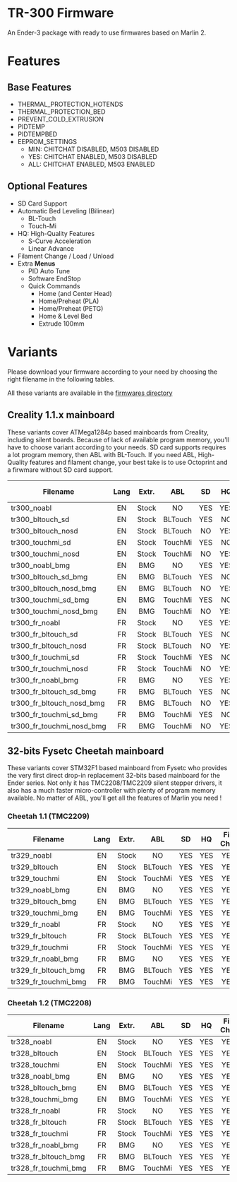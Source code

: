 # TR-300 Firmware

An Ender-3 package with ready to use firmwares based on Marlin 2.

# Features

## Base Features
* THERMAL_PROTECTION_HOTENDS
* THERMAL_PROTECTION_BED
* PREVENT_COLD_EXTRUSION
* PIDTEMP
* PIDTEMPBED
* EEPROM_SETTINGS
    * MIN: CHITCHAT DISABLED, M503 DISABLED
    * YES: CHITCHAT ENABLED, M503 DISABLED
    * ALL: CHITCHAT ENABLED, M503 ENABLED

## Optional Features
* SD Card Support
* Automatic Bed Leveling (Bilinear)
    * BL-Touch
    * Touch-Mi
* HQ: High-Quality Features
    * S-Curve Acceleration
    * Linear Advance
* Filament Change / Load / Unload
* Extra **Menus**
    * PID Auto Tune
    * Software EndStop
    * Quick Commands
        * Home (and Center Head)
        * Home/Preheat (PLA)
        * Home/Preheat (PETG)
        * Home & Level Bed
        * Extrude 100mm


# Variants

Please download your firmware according to your need by choosing the right filename in the following tables.

All these variants are available in the [firmwares directory](./firmwares)

## Creality 1.1.x mainboard
These variants cover ATMega1284p based mainboards from Creality, including silent boards. Because of lack of available program memory, you'll have to choose variant according to your needs. SD card supports requires a lot program memory, then ABL with BL-Touch. If you need ABL, High-Quality features and filament change, your best take is to use Octoprint and a firwmare without SD card support.

| Filename                      | Lang | Extr. | ABL     | SD  | HQ  | Fil. Chg. | Menu  | EEPROM |
|-------------------------------|:----:|:-----:|:-------:|:---:|:---:|:---------:|:-----:|:------:|
| tr300_noabl                   | EN   | Stock | NO      | YES | YES | YES       | YES   | YES    |
| tr300_bltouch_sd              | EN   | Stock | BLTouch | YES | NO  | NO        | NO    | YES    |
| tr300_bltouch_nosd            | EN   | Stock | BLTouch | NO  | YES | YES       | YES   | YES    |
| tr300_touchmi_sd              | EN   | Stock | TouchMi | YES | NO  | NO        | NO    | YES    |
| tr300_touchmi_nosd            | EN   | Stock | TouchMi | NO  | YES | YES       | YES   | ALL    |
| tr300_noabl_bmg               | EN   | BMG   | NO      | YES | YES | YES       | YES   | YES    |
| tr300_bltouch_sd_bmg          | EN   | BMG   | BLTouch | YES | NO  | NO        | NO    | YES    |
| tr300_bltouch_nosd_bmg        | EN   | BMG   | BLTouch | NO  | YES | YES       | YES   | YES    |
| tr300_touchmi_sd_bmg          | EN   | BMG   | TouchMi | YES | NO  | NO        | NO    | YES    |
| tr300_touchmi_nosd_bmg        | EN   | BMG   | TouchMi | NO  | YES | YES       | YES   | ALL    |
| tr300_fr_noabl                | FR   | Stock | NO      | YES | YES | YES       | NO    | YES    |
| tr300_fr_bltouch_sd           | FR   | Stock | BLTouch | YES | NO  | NO        | NO    | MIN    |
| tr300_fr_bltouch_nosd         | FR   | Stock | BLTouch | NO  | YES | YES       | NO    | YES    |
| tr300_fr_touchmi_sd           | FR   | Stock | TouchMi | YES | NO  | NO        | NO    | YES    |
| tr300_fr_touchmi_nosd         | FR   | Stock | TouchMi | NO  | YES | YES       | NO    | ALL    |
| tr300_fr_noabl_bmg            | FR   | BMG   | NO      | YES | YES | YES       | NO    | YES    |
| tr300_fr_bltouch_sd_bmg       | FR   | BMG   | BLTouch | YES | NO  | NO        | NO    | MIN    |
| tr300_fr_bltouch_nosd_bmg     | FR   | BMG   | BLTouch | NO  | YES | YES       | NO    | YES    |
| tr300_fr_touchmi_sd_bmg       | FR   | BMG   | TouchMi | YES | NO  | NO        | NO    | YES    |
| tr300_fr_touchmi_nosd_bmg     | FR   | BMG   | TouchMi | NO  | YES | YES       | NO    | ALL    |


## 32-bits Fysetc Cheetah mainboard
These variants cover STM32F1 based mainboard from Fysetc who provides the very first direct drop-in replacement 32-bits based mainboard for the Ender series. Not only it has TMC2208/TMC2209 silent stepper drivers, it also has a much faster micro-controller with plenty of program memory available. No matter of ABL, you'll get all the features of Marlin you need !

### Cheetah 1.1 (TMC2209)
| Filename             | Lang | Extr. | ABL     | SD  | HQ  | Fil. Chg. | Menu  | EEPROM | 
|----------------------|:----:|:-----:|:-------:|:---:|:---:|:---------:|:-----:|:------:|
| tr329_noabl          | EN   | Stock | NO      | YES | YES | YES       | YES   | ALL    | 
| tr329_bltouch        | EN   | Stock | BLTouch | YES | YES | YES       | YES   | ALL    | 
| tr329_touchmi        | EN   | Stock | TouchMi | YES | YES | YES       | YES   | ALL    | 
| tr329_noabl_bmg      | EN   | BMG   | NO      | YES | YES | YES       | YES   | ALL    | 
| tr329_bltouch_bmg    | EN   | BMG   | BLTouch | YES | YES | YES       | YES   | ALL    | 
| tr329_touchmi_bmg    | EN   | BMG   | TouchMi | YES | YES | YES       | YES   | ALL    | 
| tr329_fr_noabl       | FR   | Stock | NO      | YES | YES | YES       | YES   | ALL    | 
| tr329_fr_bltouch     | FR   | Stock | BLTouch | YES | YES | YES       | YES   | ALL    | 
| tr329_fr_touchmi     | FR   | Stock | TouchMi | YES | YES | YES       | YES   | ALL    | 
| tr329_fr_noabl_bmg   | FR   | BMG   | NO      | YES | YES | YES       | YES   | ALL    | 
| tr329_fr_bltouch_bmg | FR   | BMG   | BLTouch | YES | YES | YES       | YES   | ALL    | 
| tr329_fr_touchmi_bmg | FR   | BMG   | TouchMi | YES | YES | YES       | YES   | ALL    | 

### Cheetah 1.2 (TMC2208)
| Filename             | Lang | Extr. | ABL     | SD  | HQ  | Fil. Chg. | Menu  | EEPROM | 
|----------------------|:----:|:-----:|:-------:|:---:|:---:|:---------:|:-----:|:------:|
| tr328_noabl          | EN   | Stock | NO      | YES | YES | YES       | YES   | ALL    | 
| tr328_bltouch        | EN   | Stock | BLTouch | YES | YES | YES       | YES   | ALL    | 
| tr328_touchmi        | EN   | Stock | TouchMi | YES | YES | YES       | YES   | ALL    | 
| tr328_noabl_bmg      | EN   | BMG   | NO      | YES | YES | YES       | YES   | ALL    | 
| tr328_bltouch_bmg    | EN   | BMG   | BLTouch | YES | YES | YES       | YES   | ALL    | 
| tr328_touchmi_bmg    | EN   | BMG   | TouchMi | YES | YES | YES       | YES   | ALL    | 
| tr328_fr_noabl       | FR   | Stock | NO      | YES | YES | YES       | YES   | ALL    | 
| tr328_fr_bltouch     | FR   | Stock | BLTouch | YES | YES | YES       | YES   | ALL    | 
| tr328_fr_touchmi     | FR   | Stock | TouchMi | YES | YES | YES       | YES   | ALL    | 
| tr328_fr_noabl_bmg   | FR   | BMG   | NO      | YES | YES | YES       | YES   | ALL    | 
| tr328_fr_bltouch_bmg | FR   | BMG   | BLTouch | YES | YES | YES       | YES   | ALL    | 
| tr328_fr_touchmi_bmg | FR   | BMG   | TouchMi | YES | YES | YES       | YES   | ALL    | 
